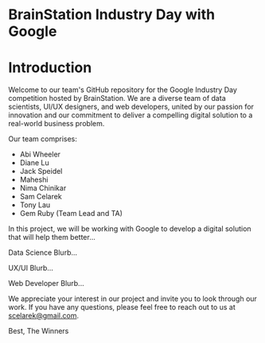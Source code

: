 # BrainStation Industry Day with Google

# Introduction

Welcome to our team's GitHub repository for the Google Industry Day competition hosted by BrainStation. We are a diverse team of data scientists, UI/UX designers, and web developers, united by our passion for innovation and our commitment to deliver a compelling digital solution to a real-world business problem.  

Our team comprises:

- Abi Wheeler
- Diane Lu
- Jack Speidel
- Maheshi
- Nima Chinikar
- Sam Celarek
- Tony Lau
- Gem Ruby (Team Lead and TA)

In this project, we will be working with Google to develop a digital solution that will help them better...

Data Science Blurb...

UX/UI Blurb...

Web Developer Blurb...

We appreciate your interest in our project and invite you to look through our work. If you have any questions, please feel free to reach out to us at scelarek@gmail.com.

Best,
The Winners
